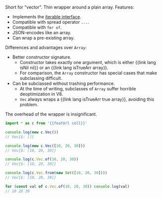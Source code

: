 Short for "vector". Thin wrapper around a plain array. Features:

  * Implements the [iterable interface](https://developer.mozilla.org/en-US/docs/Web/JavaScript/Reference/Iteration_protocols).
  * Compatible with spread operator `...`.
  * Compatible with `for of`.
  * JSON-encodes like an array.
  * Can wrap a pre-existing array.

Differences and advantages over `Array`:

  * Better constructor signature.
    * Constructor takes exactly one argument, which is either {{link lang isNil nil}} or an {{link lang isTrueArr array}}.
    * For comparison, the `Array` constructor has special cases that make subclassing difficult.
  * Can be subclassed without trashing performance.
    * At the time of writing, subclasses of `Array` suffer horrible deoptimization in V8.
    * `Vec` always wraps a {{link lang isTrueArr true array}}, avoiding this problem.

The overhead of the wrapper is insignificant.

```js
import * as c from '{{featUrl coll}}'

console.log(new c.Vec())
// Vec{$: []}

console.log(new c.Vec([10, 20, 30]))
// Vec{$: [10, 20, 30]}

console.log(c.Vec.of(10, 20, 30))
// Vec{$: [10, 20, 30]}

console.log(c.Vec.from(new Set([10, 20, 30])))
// Vec{$: [10, 20, 30]}

for (const val of c.Vec.of(10, 20, 30)) console.log(val)
// 10 20 30
```
